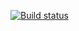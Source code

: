[![Build status](https://ci.appveyor.com/api/projects/status/govccc5lc6mxe90k?svg=true)](https://ci.appveyor.com/project/persikfloro/carddelivery)